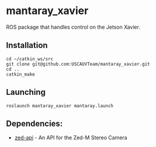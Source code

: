 # mantaray_xavier
ROS package that handles control on the Jetson Xavier.

## Installation

```
cd ~/catkin_ws/src
git clone git@github.com:USCAUVTeam/mantaray_xavier.git
cd ..
catkin_make
```

## Launching

```
roslaunch mantaray_xavier mantaray.launch
```

## Dependencies:
* [zed-api](https://www.stereolabs.com/docs/app-development/cpp/linux/) - An API for the Zed-M Stereo Camera
